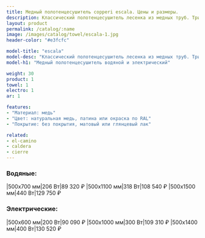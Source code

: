 ```yaml
---
title: Медный полотенцесушитель copperi escala. Цены и размеры.
description: Классический полотенцесушитель лесенка из медных труб. Три, пять или семь горизонтальных труб в наших стандартных размерах или сколько угодно по индивидуальному заказу.
layout: product
permalink: /catalog/:name
image: /images/catalog/towel/escala-1.jpg
header-color: "#e3fcfc"

model-title: "escala"
model-desc: "Классический полотенцесушитель лесенка из медных труб. Три, пять или семь горизонтальных труб в наших стандартных размерах или сколько угодно по индивидуальному заказу. Можно покрыть матовым или глянцевым лаком, покрасить целиком или частично (как на картинках) или оставить темнеть естественным путём. Верхнюю полочку можно сделать двойной, чтобы хранить там полотенца в сложенном виде."
model-h1: "Медный полотенцесушитель водяной и электрический"

weight: 30
product: 1
towel: 1
electro: 1
ar: 1

features:
- "Материал: медь"
- "Цвет: натуральная медь, патина или окраска по RAL"
- "Покрытие: без покрытия, матовый или глянцевый лак"

related:
- el-camino
- caldera
- cierre
---
```

### Водяные:

|500x700 мм|206 Вт|89 320 ₽
|500x1100 мм|318 Вт|108 540 ₽
|500x1500 мм|440 Вт|129 750 ₽

### Электрические:

|500x600 мм|200 Вт|90 090 ₽
|500x1000 мм|300 Вт|109 310 ₽
|500x1400 мм|400 Вт|130 520 ₽